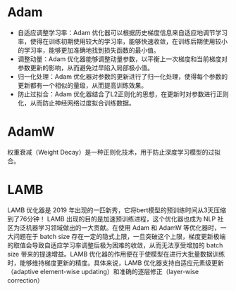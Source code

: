# Adam
- 自适应调整学习率：Adam 优化器可以根据历史梯度信息来自适应地调节学习率，使得在训练初期使用较大的学习率，能够快速收敛，在训练后期使用较小的学习率，能够更加准确地找到损失函数的最小值。
- 调整动量：Adam 优化器能够调整动量参数，以平衡上一次梯度和当前梯度对参数更新的影响，从而避免过早陷入局部极小值。
- 归一化处理：Adam 优化器对参数的更新进行了归一化处理，使得每个参数的更新都有一个相似的量级，从而提高训练效果。
- 防止过拟合：Adam 优化器结合了L2正则化的思想，在更新时对参数进行正则化，从而防止神经网络过度拟合训练数据。

# AdamW
权重衰减（Weight Decay）是一种正则化技术，用于防止深度学习模型的过拟合。

# LAMB
LAMB 优化器是 2019 年出现的一匹新秀，它将bert模型的预训练时间从3天压缩到了76分钟！ LAMB 出现的目的是加速预训练进程，这个优化器也成为 NLP 社区为泛机器学习领域做出的一大贡献。在使用 Adam 和 AdamW 等优化器时，一大问题在于 batch size 存在一定的隐式上限，一旦突破这个上限，梯度更新极端的取值会导致自适应学习率调整后极为困难的收敛，从而无法享受增加的 batch size 带来的提速增益。LAMB 优化器的作用便在于使模型在进行大批量数据训练时，能够维持梯度更新的精度。具体来说，LAMB 优化器支持自适应元素级更新（adaptive element-wise updating）和准确的逐层修正（layer-wise correction）
